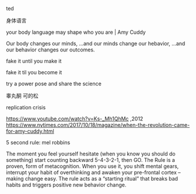 ted


身体语言

your body language may shape who you are | Amy Cuddy

Our body changes our minds,
...and our minds change our hebavior,
...and our behavior changes our outcomes.

fake it until you make it

fake it til you become it

try a power pose and share the science

睾丸酮
可的松

replication crisis

https://www.youtube.com/watch?v=Ks-_Mh1QhMc ,2012
https://www.nytimes.com/2017/10/18/magazine/when-the-revolution-came-for-amy-cuddy.html


5 second rule: mel robbins

The moment you feel yourself hesitate (when you know you should do something) start counting backward 5-4-3-2-1, then GO. The Rule is a proven, form of metacognition. When you use it, you shift mental gears, interrupt your habit of overthinking and awaken your pre-frontal cortex – making change easy. The rule acts as a “starting ritual” that breaks bad habits and triggers positive new behavior change.
